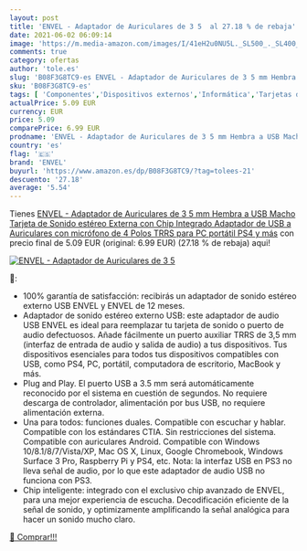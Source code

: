 ```yaml
---
layout: post
title: 'ENVEL - Adaptador de Auriculares de 3 5  al 27.18 % de rebaja'
date: 2021-06-02 06:09:14
image: 'https://m.media-amazon.com/images/I/41eH2u0NU5L._SL500_._SL400_.jpg'
comments: true
category: ofertas
author: 'tole.es'
slug: 'B08F3G8TC9-es ENVEL - Adaptador de Auriculares de 3 5 mm Hembra a USB...'
sku: 'B08F3G8TC9-es'
tags: [ 'Componentes','Dispositivos externos','Informática','Tarjetas de sonido externas','envel','ps4', ]
actualPrice: 5.09 EUR
currency: EUR
price: 5.09
comparePrice: 6.99 EUR
prodname: 'ENVEL - Adaptador de Auriculares de 3 5 mm Hembra a USB Macho  Tarjeta de Sonido estéreo Externa con Chip Integrado  Adaptador de USB a Auriculares con micrófono de 4 Polos TRRS para PC portátil PS4 y más'
country: 'es'
flag: '🇪🇸'
brand: 'ENVEL'
buyurl: 'https://www.amazon.es/dp/B08F3G8TC9/?tag=tolees-21'
descuento: '27.18'
average: '5.54'
---
```


Tienes [ENVEL - Adaptador de Auriculares de 3 5 mm Hembra a USB Macho  Tarjeta de Sonido estéreo Externa con Chip Integrado  Adaptador de USB a Auriculares con micrófono de 4 Polos TRRS para PC portátil PS4 y más](https://www.amazon.es/dp/B08F3G8TC9/?tag=tolees-21) con precio final de  5.09 EUR (original: 6.99 EUR) (27.18 %  de rebaja) aqui!

[![ENVEL - Adaptador de Auriculares de 3 5 ](https://m.media-amazon.com/images/I/41eH2u0NU5L._SL500_._SL400_.jpg)](https://www.amazon.es/dp/B08F3G8TC9/?tag=tolees-21)

🔎:

- 100% garantía de satisfacción: recibirás un adaptador de sonido estéreo externo USB ENVEL y ENVEL de 12 meses.
- Adaptador de sonido estéreo externo USB: este adaptador de audio USB ENVEL es ideal para reemplazar tu tarjeta de sonido o puerto de audio defectuosos. Añade fácilmente un puerto auxiliar TRRS de 3,5 mm (interfaz de entrada de audio y salida de audio) a tus dispositivos. Tus dispositivos esenciales para todos tus dispositivos compatibles con USB, como PS4, PC, portátil, computadora de escritorio, MacBook y más.
- Plug and Play. El puerto USB a 3.5 mm será automáticamente reconocido por el sistema en cuestión de segundos. No requiere descarga de controlador, alimentación por bus USB, no requiere alimentación externa.
- Una para todos: funciones duales. Compatible con escuchar y hablar. Compatible con los estándares CTIA. Sin restricciones del sistema. Compatible con auriculares Android. Compatible con Windows 10/8.1/8/7/Vista/XP, Mac OS X, Linux, Google Chromebook, Windows Surface 3 Pro, Raspberry Pi y PS4, etc. Nota: la interfaz USB en PS3 no lleva señal de audio, por lo que este adaptador de audio USB no funciona con PS3.
- Chip inteligente: integrado con el exclusivo chip avanzado de ENVEL, para una mejor experiencia de escucha. Decodificación eficiente de la señal de sonido, y optimizamente amplificando la señal analógica para hacer un sonido mucho claro.

[🛒 Comprar!!!](https://www.amazon.es/dp/B08F3G8TC9/?tag=tolees-21)
